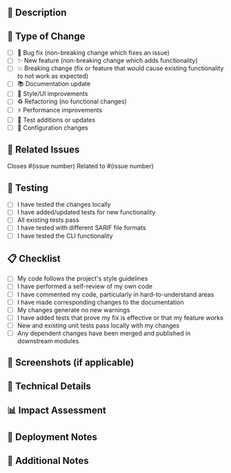 ## 📝 Description
<!-- Provide a clear and concise description of the changes -->

## 🎯 Type of Change
<!-- What types of changes does your code introduce? Put an `x` in all the boxes that apply: -->

- [ ] 🐛 Bug fix (non-breaking change which fixes an issue)
- [ ] ✨ New feature (non-breaking change which adds functionality)
- [ ] 💥 Breaking change (fix or feature that would cause existing functionality to not work as expected)
- [ ] 📚 Documentation update
- [ ] 🎨 Style/UI improvements
- [ ] ♻️ Refactoring (no functional changes)
- [ ] ⚡ Performance improvements
- [ ] 🧪 Test additions or updates
- [ ] 🔧 Configuration changes

## 🔗 Related Issues
<!-- Link to any related issues -->
Closes #(issue number)
Related to #(issue number)

## 🧪 Testing
<!-- Describe the tests you ran to verify your changes -->

- [ ] I have tested the changes locally
- [ ] I have added/updated tests for new functionality
- [ ] All existing tests pass
- [ ] I have tested with different SARIF file formats
- [ ] I have tested the CLI functionality

## 📋 Checklist
<!-- Put an `x` in all the boxes that apply: -->

- [ ] My code follows the project's style guidelines
- [ ] I have performed a self-review of my own code
- [ ] I have commented my code, particularly in hard-to-understand areas
- [ ] I have made corresponding changes to the documentation
- [ ] My changes generate no new warnings
- [ ] I have added tests that prove my fix is effective or that my feature works
- [ ] New and existing unit tests pass locally with my changes
- [ ] Any dependent changes have been merged and published in downstream modules

## 📸 Screenshots (if applicable)
<!-- Add screenshots to help explain your changes -->

## 🔧 Technical Details
<!-- Provide any technical details about the implementation -->

## 📊 Impact Assessment
<!-- Describe the impact of these changes on users and the project -->

## 🚀 Deployment Notes
<!-- Any special deployment considerations -->

## 📝 Additional Notes
<!-- Add any other context about the pull request here --> 